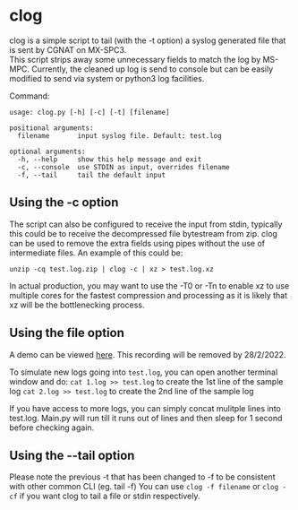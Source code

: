 # clog

clog is a simple script to tail (with the -t option) a syslog generated file that is sent by CGNAT on MX-SPC3.  
This script strips away some unnecessary fields to match the log by MS-MPC.  Currently, the 
cleaned up log is send to console but can be easily modified to send via system or python3 log 
facilities.

Command:
```
usage: clog.py [-h] [-c] [-t] [filename]

positional arguments:
  filename       input syslog file. Default: test.log

optional arguments:
  -h, --help     show this help message and exit
  -c, --console  use STDIN as input, overrides filename
  -f, --tail     tail the default input
```
## Using the -c option
The script can also be configured to receive the input from stdin, typically this could be to receive
the decompressed file bytestream from zip. clog can be used to remove the extra fields using pipes 
without the use of intermediate files. An example of this could be:

`unzip -cq test.log.zip | clog -c | xz > test.log.xz`

In actual production, you may want to use the -T0 or -Tn to enable xz to use multiple cores for the 
fastest compression and processing as it is likely that xz will be the bottlenecking process.

## Using the file option
A demo can be viewed [here](https://asciinema.org/a/LfGPJHUbVZbOXgt7b3CSZ76Ib).  This recording will
be removed by 28/2/2022.

To simulate new logs going into `test.log`, you can open another terminal window and do:
`cat 1.log >> test.log` to create the 1st line of the sample log
`cat 2.log >> test.log` to create the 2nd line of the sample log

If you have access to more logs, you can simply concat mulitple lines into test.log. Main.py will 
run till it runs out of lines and then sleep for 1 second before checking again.

## Using the --tail option

Please note the previous -t that has been changed to -f to be consistent with other common CLI (eg. tail -f)
You can use `clog -f filename` or `clog -cf` if you want clog to tail a file or stdin respectively.
